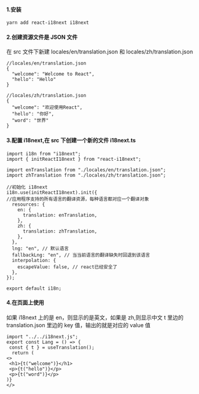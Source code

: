 #### 1.安装

```
yarn add react-i18next i18next
```

#### 2.创建资源文件是 JSON 文件

在 src 文件下新建 locales/en/translation.json 和 locales/zh/translation.json

```
//locales/en/translation.json
{
  "welcome": "Welcome to React",
  "hello": "Hello"
}
```

```
//locales/zh/translation.json
{
  "welcome": "欢迎使用React",
  "hello": "你好",
  "word": "世界"
}
```

#### 3.配置 i18next,在 src 下创建一个新的文件 i18next.ts

```
import i18n from "i18next";
import { initReactI18next } from "react-i18next";

import enTranslation from "./locales/en/translation.json";
import zhTranslation from "./locales/zh/translation.json";

//初始化 i18next
i18n.use(initReactI18next).init({
//应用程序支持的所有语言的翻译资源，每种语言都对应一个翻译对象
  resources: {
    en: {
      translation: enTranslation,
    },
    zh: {
      translation: zhTranslation,
    },
  },
  lng: "en", // 默认语言
  fallbackLng: "en", // 当当前语言的翻译缺失时回退到该语言
  interpolation: {
    escapeValue: false, // react已经安全了
  },
});

export default i18n;
```

#### 4.在页面上使用

如果 i18next 上的是 en，则显示的是英文，如果是 zh,则显示中文
t 里边的 translation.json 里边的 key 值，输出的就是对应的 value 值

```
import "../../i18next.js";
export const Lang = () => {
 const { t } = useTranslation();
  return (
<>
 <h1>{t("welcome")}</h1>
 <p>{t("hello")}</p>
 <p>{t("word")}</p>
)}
</>
```
